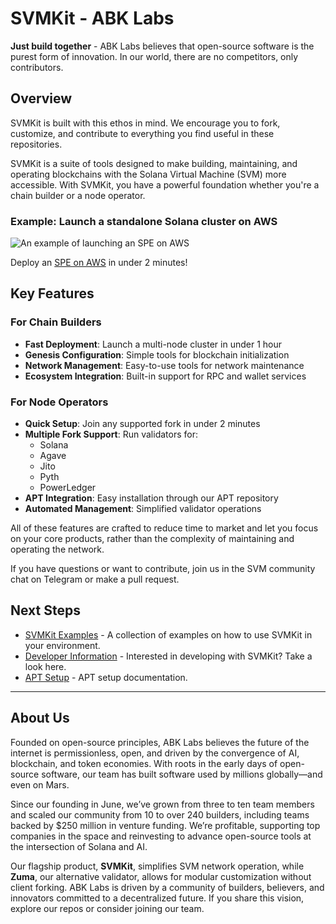 # SVMKit - ABK Labs

**Just build together** - ABK Labs believes that open-source software is the purest form of innovation. In our world, there are no competitors, only contributors.

## Overview

SVMKit is built with this ethos in mind. We encourage you to fork, customize, and contribute to everything you find useful in these repositories.

SVMKit is a suite of tools designed to make building, maintaining, and operating blockchains with the Solana Virtual Machine (SVM) more accessible. With SVMKit, you have a powerful foundation whether you're a chain builder or a node operator.

### Example: Launch a standalone Solana cluster on AWS

![An example of launching an SPE on AWS](https://github.com/abklabs/svmkit-media/blob/main/SVMKitSPELaunch/10x_speed_shorter.gif?raw=true)

Deploy an [SPE on AWS](https://github.com/abklabs/svmkit-examples/tree/main/aws-network-spe-py#solana-permissioned-environment-inside-an-aws-vpc) in under 2 minutes!

## Key Features

### For Chain Builders

- **Fast Deployment**: Launch a multi-node cluster in under 1 hour
- **Genesis Configuration**: Simple tools for blockchain initialization
- **Network Management**: Easy-to-use tools for network maintenance
- **Ecosystem Integration**: Built-in support for RPC and wallet services

### For Node Operators

- **Quick Setup**: Join any supported fork in under 2 minutes
- **Multiple Fork Support**: Run validators for:
  - Solana
  - Agave
  - Jito
  - Pyth
  - PowerLedger
- **APT Integration**: Easy installation through our APT repository
- **Automated Management**: Simplified validator operations

All of these features are crafted to reduce time to market and let you focus on your core products, rather than the complexity of maintaining and operating the network.

If you have questions or want to contribute, join us in the SVM community chat on Telegram or make a pull request.

## Next Steps

- [SVMKit Examples](https://github.com/abklabs/svmkit-examples) - A collection of examples on how to use SVMKit in your environment.
- [Developer Information](/docs/DEVELOPMENT.md) - Interested in developing with SVMKit? Take a look here.
- [APT Setup](/docs/APT-SETUP.md) - APT setup documentation.

---

## About Us

Founded on open-source principles, ABK Labs believes the future of the internet is permissionless, open, and driven by the convergence of AI, blockchain, and token economies. With roots in the early days of open-source software, our team has built software used by millions globally—and even on Mars.

Since our founding in June, we’ve grown from three to ten team members and scaled our community from 10 to over 240 builders, including teams backed by $250 million in venture funding. We’re profitable, supporting top companies in the space and reinvesting to advance open-source tools at the intersection of Solana and AI.

Our flagship product, **SVMKit**, simplifies SVM network operation, while **Zuma**, our alternative validator, allows for modular customization without client forking. ABK Labs is driven by a community of builders, believers, and innovators committed to a decentralized future. If you share this vision, explore our repos or consider joining our team.

